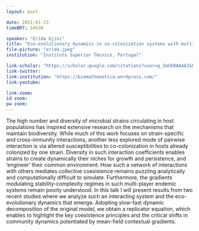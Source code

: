 ```yaml
---
layout: post

date: 2021-01-25
timeBRT: 14h30

speaker: "Erida Gjini"
title: "Eco-evolutionary dynamics in co-colonization systems with multiple strains"
file-picture: "erida.jpeg"
institution: "Instituto Superior Técnico, Portugal"

link-scholar: "https://scholar.google.com/citations?user=q_ImCK0AAAAJ&hl=en"
link-twitter: 
link-institution: "https://biomathematica.wordpress.com/"
link-youtube:

link-zoom:
id-zoom: 
pw-zoom: 
---
```


The high number and diversity of microbial strains circulating in host populations has inspired extensive research on the mechanisms that maintain biodiversity. While much of this work focuses on strain-specific and cross-immunity interactions, another less explored mode of pairwise interaction is via altered susceptibilities to co-colonization in hosts already colonized by one strain. Diversity in such interaction coefficients enables strains to create dynamically their niches for growth and persistence, and ‘engineer’ their common environment. How such a network of interactions with others mediates collective coexistence remains puzzling analytically and computationally difficult to simulate. Furthermore, the gradients modulating stability-complexity regimes in such multi-player endemic systems remain poorly understood. In this talk I will present results from two recent studies where we analyze such an interacting system and the eco-evolutionary dynamics that emerge. Adopting slow-fast dynamic decomposition of the original model, we obtain a replicator equation, which enables to highlight the key coexistence principles and the critical shifts in community dynamics potentiated by mean-field contextual gradients.
